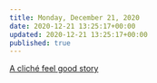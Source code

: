 ```yaml
---
title: Monday, December 21, 2020
date: 2020-12-21 13:25:17+00:00
updated: 2020-12-21 13:25:17+00:00
published: true
---
```


[A cliché feel good story](/a-cliche-feel-good-story/)

